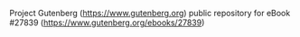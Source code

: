 Project Gutenberg (https://www.gutenberg.org) public repository for eBook #27839 (https://www.gutenberg.org/ebooks/27839)
